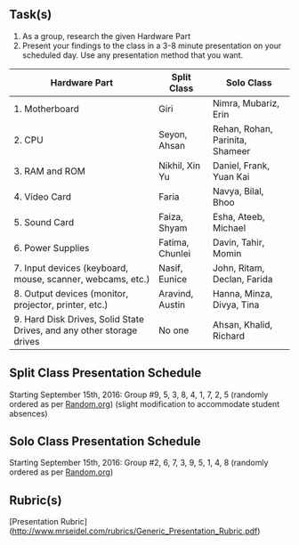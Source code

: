 Task(s)
-------
1. As a group, research the given Hardware Part
2. Present your findings to the class in a 3-8 minute presentation on your scheduled day.  Use any presentation method that you want.

| Hardware Part | Split Class | Solo Class |
|---|---|---|
| 1. Motherboard |  Giri |  Nimra, Mubariz, Erin | 
| 2. CPU | Seyon, Ahsan  | Rehan, Rohan, Parinita, Shameer  | 
| 3. RAM and ROM | Nikhil, Xin Yu  | Daniel, Frank, Yuan Kai | 
| 4. Video Card | Faria | Navya, Bilal, Bhoo | 
| 5. Sound Card | Faiza, Shyam | Esha, Ateeb, Michael | 
| 6. Power Supplies | Fatima, Chunlei | Davin, Tahir, Momin | 
| 7. Input devices (keyboard, mouse, scanner, webcams, etc.) | Nasif, Eunice |  John, Ritam, Declan, Farida | 
| 8. Output devices (monitor, projector, printer, etc.) | Aravind, Austin |  Hanna, Minza, Divya, Tina | 
| 9. Hard Disk Drives, Solid State Drives, and any other storage drives | No one | Ahsan, Khalid, Richard  | 


Split Class Presentation Schedule
------------------
Starting September 15th, 2016:
Group #9, 5, 3, 8, 4, 1, 7, 2, 5 (randomly ordered as per [Random.org](https://www.random.org/lists/)) (slight modification to accommodate student absences)

Solo Class Presentation Schedule
------------------
Starting September 15th, 2016:
Group #2, 6, 7, 3, 9, 5, 1, 4, 8 (randomly ordered as per [Random.org](https://www.random.org/lists/))


Rubric(s)
---------
[Presentation Rubric] (http://www.mrseidel.com/rubrics/Generic_Presentation_Rubric.pdf)

